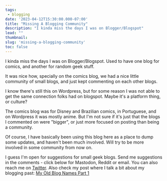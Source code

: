 ```yaml
---
tags:
 - blogging
date: '2023-04-12T15:30:00.000-07:00'
title: "Missing A Blogging Community"
description: "I kinda miss the days I was on Blogger/Blogspot"
lead: ""
thumbnail: 
slug: 'missing-a-blogging-community'
toc: false
---
```


I kinda miss the days I was on Blogger/Blogspot. Used to have one blog for comics, and another for random geek stuff. 

It was nice how, specially on the comics blog, we had a nice little community of small blogs, and just kept commenting on each other blogs.

I know there's still this on Wordpress, but for some reason I was not able to get the same connection folks had on blogspot. Maybe it's a platform thing, or culture? 

The comics blog was for Disney and Brazilian comics, in Portuguese, and on Wordpress it was mostly anime. But I'm not sure if it's just that the blogs I commented on were "bigger", or just more focused on posting than being a community.

Of course, I have basically been using this blog here as a place to dump some updates, and haven't been much involved. Will try to be more involved in some community from now on.

I guess I'm open for suggestions for small geek blogs. Send me suggestions in the comments - click below for Mastodon, Reddit or email. You can also reach me on [Twitter](https://twitter.com/geeko_saur). Also check my post where I talk a bit about my blogging past: [My Old Blog Names Part 1](/post/my-old-blogs-names-part-1)